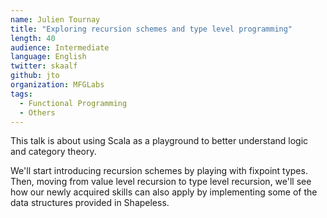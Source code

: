 ```yaml
---
name: Julien Tournay
title: "Exploring recursion schemes and type level programming"
length: 40
audience: Intermediate
language: English
twitter: skaalf
github: jto
organization: MFGLabs
tags:
  - Functional Programming
  - Others
---
```

This talk is about using Scala as a playground to better understand logic and category theory.

We'll start introducing recursion schemes by playing with fixpoint types.
Then, moving from value level recursion to type level recursion, we'll see how our newly acquired skills can also apply by implementing some of the data structures provided in Shapeless.
